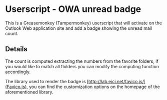 # Userscript - OWA unread badge

This is a Greasemonkey (Tampermonkey) userscript that will activate on the Outlook Web application site and add a badge showing the unread mail count.

## Details

The count is computed extracting the numbers from the favorite folders, if you would like to match all flolders you can modify the computing function accordingly.

The library used to render the badge is [http://lab.ejci.net/favico.js/](Favico.js), you can find the customization options on the homepage of the aforementioned library.
